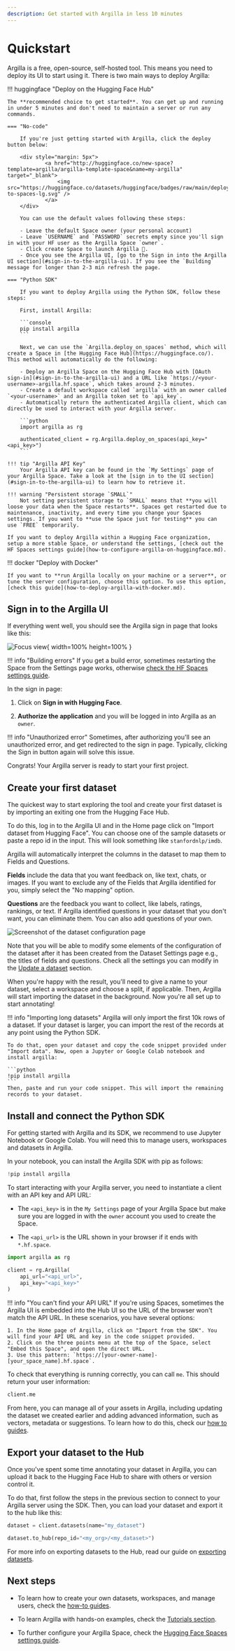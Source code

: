 ```yaml
---
description: Get started with Argilla in less 10 minutes
---
```


# Quickstart

Argilla is a free, open-source, self-hosted tool. This means you need to deploy its UI to start using it. There is two main ways to deploy Argilla:

!!! huggingface "Deploy on the Hugging Face Hub"

    The **recommended choice to get started**. You can get up and running in under 5 minutes and don't need to maintain a server or run any commands.

    === "No-code"

        If you're just getting started with Argilla, click the deploy button below:

        <div style="margin: 5px">
                <a href="http://huggingface.co/new-space?template=argilla/argilla-template-space&name=my-argilla" target="_blank">
                    <img src="https://huggingface.co/datasets/huggingface/badges/raw/main/deploy-to-spaces-lg.svg" />
                </a>
        </div>

        You can use the default values following these steps:

        - Leave the default Space owner (your personal account)
        - Leave `USERNAME` and `PASSWORD` secrets empty since you'll sign in with your HF user as the Argilla Space `owner`.
        - Click create Space to launch Argilla 🚀.
        - Once you see the Argilla UI, [go to the Sign in into the Argilla UI section](#sign-in-to-the-argilla-ui). If you see the `Building` message for longer than 2-3 min refresh the page.

    === "Python SDK"

        If you want to deploy Argilla using the Python SDK, follow these steps:

        First, install Argilla:

        ```console
        pip install argilla
        ```

        Next, we can use the `Argilla.deploy_on_spaces` method, which will create a Space in [the Hugging Face Hub](https://huggingface.co/). This method will automatically do the following:

        - Deploy an Argilla Space on the Hugging Face Hub with [OAuth sign-in](#sign-in-to-the-argilla-ui) and a URL like `https://<your-username>-argilla.hf.space`, which takes around 2-3 minutes.
        - Create a default workspace called `argilla` with an owner called `<your-username>` and an Argilla token set to `api_key`.
        - Automatically return the authenticated Argilla client, which can directly be used to interact with your Argilla server.

        ```python
        import argilla as rg

        authenticated_client = rg.Argilla.deploy_on_spaces(api_key="<api_key>")
        ```

    !!! tip "Argilla API Key"
        Your Argilla API key can be found in the `My Settings` page of your Argilla Space. Take a look at the [sign in to the UI section](#sign-in-to-the-argilla-ui) to learn how to retrieve it.

    !!! warning "Persistent storage `SMALL`"
        Not setting persistent storage to `SMALL` means that **you will loose your data when the Space restarts**. Spaces get restarted due to maintenance, inactivity, and every time you change your Spaces settings. If you want to **use the Space just for testing** you can use `FREE` temporarily.

    If you want to deploy Argilla within a Hugging Face organization, setup a more stable Space, or understand the settings, [check out the HF Spaces settings guide](how-to-configure-argilla-on-huggingface.md).

!!! docker "Deploy with Docker"

    If you want to **run Argilla locally on your machine or a server**, or tune the server configuration, choose this option. To use this option, [check this guide](how-to-deploy-argilla-with-docker.md).

## Sign in to the Argilla UI

If everything went well, you should see the Argilla sign in page that looks like this:

![Focus view](../assets/images/getting_started/signin-hf-page.png){ width=100% height=100% }

!!! info "Building errors"
    If you get a build error, sometimes restarting the Space from the Settings page works, otherwise [check the HF Spaces settings guide](how-to-configure-argilla-on-huggingface.md).

In the sign in page:

1. Click on **Sign in with Hugging Face**.

2. **Authorize the application** and you will be logged in into Argilla as an `owner`.

!!! info "Unauthorized error"
    Sometimes, after authorizing you'll see an unauthorized error, and get redirected to the sign in page. Typically, clicking the Sign in button again will solve this issue.

Congrats! Your Argilla server is ready to start your first project.

## Create your first dataset

The quickest way to start exploring the tool and create your first dataset is by importing an exiting one from the Hugging Face Hub.

To do this, log in to the Argilla UI and in the Home page click on "Import dataset from Hugging Face". You can choose one of the sample datasets or paste a repo id in the input. This will look something like `stanfordnlp/imdb`.

Argilla will automatically interpret the columns in the dataset to map them to Fields and Questions.

**Fields** include the data that you want feedback on, like text, chats, or images. If you want to exclude any of the Fields that Argilla identified for you, simply select the "No mapping" option.

**Questions** are the feedback you want to collect, like labels, ratings, rankings, or text. If Argilla identified questions in your dataset that you don't want, you can eliminate them. You can also add questions of your own.

![Screenshot of the dataset configuration page](../assets/images/getting_started/dataset_configurator.png)

Note that you will be able to modify some elements of the configuration of the dataset after it has been created from the Dataset Settings page e.g., the titles of fields and questions. Check all the settings you can modify in the [Update a dataset](../how_to_guides/dataset.md#update-a-dataset) section.

When you're happy with the result, you'll need to give a name to your dataset, select a workspace and choose a split, if applicable. Then, Argilla will start importing the dataset in the background. Now you're all set up to start annotating!

!!! info "Importing long datasets"
    Argilla will only import the first 10k rows of a dataset. If your dataset is larger, you can import the rest of the records at any point using the Python SDK.

    To do that, open your dataset and copy the code snippet provided under "Import data". Now, open a Jupyter or Google Colab notebook and install argilla:

    ```python
    !pip install argilla
    ```
    Then, paste and run your code snippet. This will import the remaining records to your dataset.

## Install and connect the Python SDK

For getting started with Argilla and its SDK, we recommend to use Jupyter Notebook or Google Colab. You will need this to manage users, workspaces and datasets in Argilla.

In your notebook, you can install the Argilla SDK with pip as follows:

```python
!pip install argilla
```

To start interacting with your Argilla server, you need to instantiate a client with an API key and API URL:

- The `<api_key>` is in the `My Settings` page of your Argilla Space but make sure you are logged in with the `owner` account you used to create the Space.

- The `<api_url>` is the URL shown in your browser if it ends with `*.hf.space`.

```python
import argilla as rg

client = rg.Argilla(
    api_url="<api_url>",
    api_key="<api_key>"
)
```

!!! info "You can't find your API URL"
    If you're using Spaces, sometimes the Argilla UI is embedded into the Hub UI so the URL of the browser won't match the API URL. In these scenarios, you have several options:

    1. In the Home page of Argilla, click on "Import from the SDK". You will find your API URL and key in the code snippet provided.
    2. Click on the three points menu at the top of the Space, select "Embed this Space", and open the direct URL.
    3. Use this pattern: `https://[your-owner-name]-[your_space_name].hf.space`.

To check that everything is running correctly, you can call `me`. This should return your user information:

```python
client.me
```

From here, you can manage all of your assets in Argilla, including updating the dataset we created earlier and adding advanced information, such as vectors, metadata or suggestions. To learn how to do this, check our [how to guides](../how_to_guides/index.md).

## Export your dataset to the Hub

Once you've spent some time annotating your dataset in Argilla, you can upload it back to the Hugging Face Hub to share with others or version control it.

To do that, first follow the steps in the previous section to connect to your Argilla server using the SDK. Then, you can load your dataset and export it to the hub like this:

```python
dataset = client.datasets(name="my_dataset")

dataset.to_hub(repo_id="<my_org>/<my_dataset>")
```

For more info on exporting datasets to the Hub, read our guide on [exporting datasets](../how_to_guides/import_export.md#export-to-hub).

## Next steps

- To learn how to create your own datasets, workspaces, and manage users, check the [how-to guides](../how_to_guides/index.md).

- To learn Argilla with hands-on examples, check the [Tutorials section](../tutorials/index.md).

- To further configure your Argilla Space, check the [Hugging Face Spaces settings guide](how-to-configure-argilla-on-huggingface.md).
